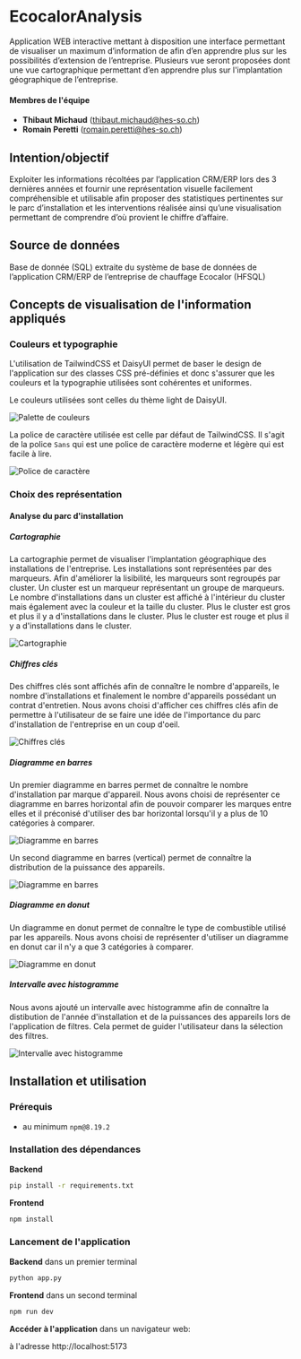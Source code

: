 # EcocalorAnalysis
Application WEB interactive mettant à disposition une interface permettant de visualiser un maximum d’information de afin d’en apprendre plus sur les possibilités d’extension de l’entreprise. Plusieurs vue seront proposées dont une vue cartographique permettant d’en apprendre plus sur l'implantation géographique de l’entreprise.

#### Membres de l'équipe
- **Thibaut Michaud** (thibaut.michaud@hes-so.ch)
- **Romain Peretti** (romain.peretti@hes-so.ch)

## Intention/objectif
Exploiter les informations récoltées par l’application CRM/ERP lors des 3 dernières années et fournir une représentation visuelle facilement compréhensible et utilisable afin proposer des statistiques pertinentes sur le parc d’installation et les interventions réalisée ainsi qu’une visualisation permettant de comprendre d’où provient le chiffre d’affaire.

## Source de données
Base de donnée (SQL) extraite du système de base de données de l’application CRM/ERP de l’entreprise de chauffage Ecocalor (HFSQL)

## Concepts de visualisation de l'information appliqués

### Couleurs et typographie
L'utilisation de TailwindCSS et DaisyUI permet de baser le design de l'application sur des classes CSS pré-définies et donc s'assurer que les couleurs et la typographie utilisées sont cohérentes et uniformes.

Le couleurs utilisées sont celles du thème light de DaisyUI.  

![Palette de couleurs](./img/daisyUI-theme.png)

La police de caractère utilisée est celle par défaut de TailwindCSS.
Il s'agit de la police `Sans` qui est une police de caractère moderne et légère qui est facile à lire.  

![Police de caractère](./img/font-familly.png)

### Choix des représentation
#### Analyse du parc d'installation
##### Cartographie
La cartographie permet de visualiser l'implantation géographique des installations de l'entreprise. Les installations sont représentées par des marqueurs. Afin d'améliorer la lisibilité, les marqueurs sont regroupés par cluster. Un cluster est un marqueur représentant un groupe de marqueurs. Le nombre d'installations dans un cluster est affiché à l'intérieur du cluster mais également avec la couleur et la taille du cluster. Plus le cluster est gros et plus il y a d'installations dans le cluster. Plus le cluster est rouge et plus il y a d'installations dans le cluster.

![Cartographie](./img/map.png)


##### Chiffres clés
Des chiffres clés sont affichés afin de connaître le nombre d'appareils, le nombre d'installations et finalement le nombre d'appareils possédant un contrat d'entretien. Nous avons choisi d'afficher ces chiffres clés afin de permettre à l'utilisateur de se faire une idée de l'importance du parc d'installation de l'entreprise en un coup d'oeil.

![Chiffres clés](./img/numbers.png)

##### Diagramme en barres
Un premier diagramme en barres permet de connaître le nombre d'installation par marque d'appareil. Nous avons choisi de représenter ce diagramme en barres horizontal afin de pouvoir comparer les marques entre elles et il préconisé d'utiliser des bar horizontal lorsqu'il y a plus de 10 catégories à comparer.

![Diagramme en barres](./img/brand.png)

Un second diagramme en barres (vertical) permet de connaître la distribution de la puissance des appareils.

![Diagramme en barres](./img/power.png)

##### Diagramme en donut
Un diagramme en donut permet de connaître le type de combustible utilisé par les appareils. Nous avons choisi de représenter d'utiliser un diagramme en donut car il n'y a que 3 catégories à comparer.

![Diagramme en donut](./img/fuel.png)

##### Intervalle avec histogramme
Nous avons ajouté un intervalle avec histogramme afin de connaître la distibution de l'année d'installation et de la puissances des appareils lors de l'application de filtres. Cela permet de guider l'utilisateur dans la sélection des filtres.

![Intervalle avec histogramme](./img/filter.png)

## Installation et utilisation
### Prérequis
- au minimum `npm@8.19.2`

### Installation des dépendances
**Backend**
```bash
pip install -r requirements.txt
```

**Frontend**
```bash
npm install
```

### Lancement de l'application
**Backend** dans un premier terminal
```bash
python app.py
```

**Frontend** dans un second terminal
```bash
npm run dev
```

**Accéder à l'application** dans un navigateur web:  

à l'adresse http://localhost:5173
